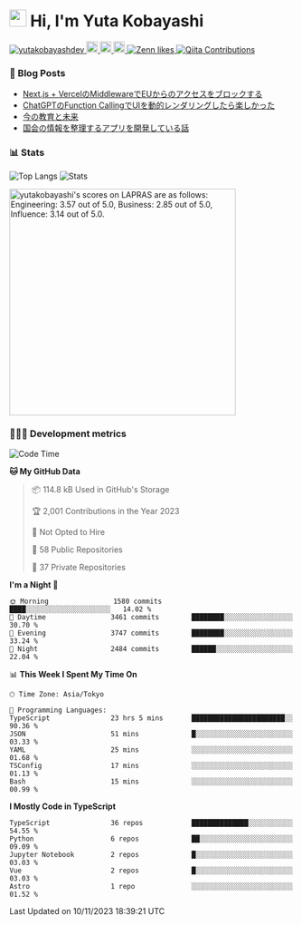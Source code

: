 <h1><img src="https://emojis.slackmojis.com/emojis/images/1613942336/14158/balloons.gif?1613942336" width="30"/> Hi, I'm Yuta Kobayashi</h1>

<p align="left"> 
  <a href="https://github.com/yutakobayashidev/yutakobayashidev/">
    <img src="https://komarev.com/ghpvc/?username=yutakobayashdev" alt="yutakobayashdev" />
  </a>
  <a href="https://mastodon.social/@yutakobayashi">
    <img height="20" src="https://img.shields.io/mastodon/follow/107202517736161782?domain=https%3A%2F%2Fmastodon.social&label=Mastodon&logo=mastodon&style=plastic" />
  </a>
  <a href="https://github.com/yutakobayashidev">
    <img height="20" src="https://img.shields.io/github/followers/yutakobayashidev?label=follow&logo=github&style=flat" />
  </a>
  <a href="https://www.reddit.com/user/yutakobayashi">
    <img height="20" src="https://img.shields.io/reddit/user-karma/combined/yutakobayashi?label=Reddit&logo=reddit&style=flat" />
  </a>
  <a href="https://zenn.dev/yutakobayashi">
    <img src="https://badgen.org/img/zenn/yutakobayashi/likes?style=plastic" alt="Zenn likes" />
  </a>
  <a href="https://qiita.com/yutakobayashi">
    <img src="https://badgen.org/img/qiita/yutakobayashi/contributions?style=plastic" alt="Qiita Contributions" />
  </a>
</p>

### 📕 Blog Posts

<!-- BLOG-POST-LIST:START -->
- [Next.js + VercelのMiddlewareでEUからのアクセスをブロックする](https://zenn.dev/yutakobayashi/articles/eu-next-middleware)
- [ChatGPTのFunction CallingでUIを動的レンダリングしたら楽しかった](https://zenn.dev/yutakobayashi/articles/function-call-dynamic-ui)
- [今の教育と未来](https://yutakobayashi.dev/blog/learning-over-education)
- [国会の情報を整理するアプリを開発している話](https://yutakobayashi.dev/blog/capitalens)
<!-- BLOG-POST-LIST:END -->

### 📊 Stats

![Top Langs](https://github-readme-stats.vercel.app/api/top-langs/?username=yutakobayashidev)
![Stats](https://github-readme-stats.vercel.app/api?username=yutakobayashidev&count_private=true&show_icons=true&line_height=40)

<!--START_SECTION:lapras-card-->
<p ><a href="https://lapras.com/public/yutakobayashi" target="_blank" rel="noopener noreferrer"><img alt="yutakobayashi's scores on LAPRAS are as follows: Engineering: 3.57 out of 5.0, Business: 2.85 out of 5.0, Influence: 3.14 out of 5.0." src="https://lapras-card-generator.vercel.app/api/svg?e=3.57&b=2.85&i=3.14&b1=%23020e27&b2=%230e5593&i1=%2303102f&i2=%231688bf&l=en" width="400" ></a></p>
<!--END_SECTION:lapras-card-->

### 👩🏻‍💻 Development metrics

<!--START_SECTION:waka-->
![Code Time](http://img.shields.io/badge/Code%20Time-1%2C964%20hrs%2052%20mins-blue)

**🐱 My GitHub Data** 

> 📦 114.8 kB Used in GitHub's Storage 
 > 
> 🏆 2,001 Contributions in the Year 2023
 > 
> 🚫 Not Opted to Hire
 > 
> 📜 58 Public Repositories 
 > 
> 🔑 37 Private Repositories 
 > 
**I'm a Night 🦉** 

```text
🌞 Morning                1580 commits        ████░░░░░░░░░░░░░░░░░░░░░   14.02 % 
🌆 Daytime                3461 commits        ████████░░░░░░░░░░░░░░░░░   30.70 % 
🌃 Evening                3747 commits        ████████░░░░░░░░░░░░░░░░░   33.24 % 
🌙 Night                  2484 commits        ██████░░░░░░░░░░░░░░░░░░░   22.04 % 
```


📊 **This Week I Spent My Time On** 

```text
🕑︎ Time Zone: Asia/Tokyo

💬 Programming Languages: 
TypeScript               23 hrs 5 mins       ███████████████████████░░   90.36 % 
JSON                     51 mins             █░░░░░░░░░░░░░░░░░░░░░░░░   03.33 % 
YAML                     25 mins             ░░░░░░░░░░░░░░░░░░░░░░░░░   01.68 % 
TSConfig                 17 mins             ░░░░░░░░░░░░░░░░░░░░░░░░░   01.13 % 
Bash                     15 mins             ░░░░░░░░░░░░░░░░░░░░░░░░░   00.99 % 
```

**I Mostly Code in TypeScript** 

```text
TypeScript               36 repos            ██████████████░░░░░░░░░░░   54.55 % 
Python                   6 repos             ██░░░░░░░░░░░░░░░░░░░░░░░   09.09 % 
Jupyter Notebook         2 repos             █░░░░░░░░░░░░░░░░░░░░░░░░   03.03 % 
Vue                      2 repos             █░░░░░░░░░░░░░░░░░░░░░░░░   03.03 % 
Astro                    1 repo              ░░░░░░░░░░░░░░░░░░░░░░░░░   01.52 % 
```




 Last Updated on 10/11/2023 18:39:21 UTC
<!--END_SECTION:waka-->
